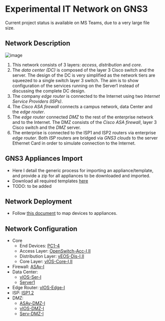 # Experimental IT Network on GNS3

Current project status is available on MS Teams, due to a very large file size.

## Network Description

![image](https://user-images.githubusercontent.com/69375071/210197317-12a7553f-9dea-4a2c-9336-2f2b721b06b8.png)

1. This network consists of 3 layers: *access*, *distribution* and *core*.
2. The *data center (DC)* is composed of the layer 3 Cisco switch and the server. The design of the DC is very simplified as the network tiers are squeezed to a single switch layer 3 switch. The aim is to show configuration of the services running on the Server1 instead of discussing the complete DC design.
3. The company *edge router* is connected to the Internet using two *Internet Service Providers (ISPs)*.
4. The *Cisco ASA firewall* connects a campus network, data Center and the *edge router*.
5. The *edge router* connected *DMZ* to the rest of the enterprise network and to the Internet. The DMZ consists of the *Cisco ASA firewall*, layer 3 Cisco switch and the *DMZ* server.
6. The enterprise is connected to the ISP1 and ISP2 routers via enterprise *edge router*. Both *ISP* routers  are bridged via *GNS3 clouds* to the server Ethernet Card in order to simulate connection to the Internet.

## GNS3 Appliances Import

- Here I detail the generic process for importing an appliance/template, and provide a zip for all appliances to be downloaded and imported.
- Download all required templates [here](./Appliances/gns3-appliances.zip)
- TODO: to be added

## Network Deployment

- Follow [this document](./Deployment/README.md) to map devices to appliances.

## Network Configuration

- Core
  - End Devices: [PC1-4](./Configuration/PC.md)
  - Access Layer: [OpenSwitch-Acc-I,II](./Configuration/OpenSwitch-Acc.md)
  - Distribution Layer: [vEOS-Dis-I,II](./Configuration/vEOS-Dis.md)
  - Core Layer: [vIOS-Core-I,II](./Configuration/vIOS-Core.md)
- Firewall: [ASAv-I](./Configuration/ASAv-I.md)
- Data Center:
  - [vIOS-Ser-I](./Configuration/vIOS-Ser-I.md)
  - [Server1](./Configuration/Server1.md)
- Edge Router: [vIOS-Edge-I](./Configuration/vIOS-Edge-I.md)
- ISP: [ISP1,2](./Configuration/ISP.md)
- DMZ:
  - [ASAv-DMZ-I](./Configuration/ASAv-DMZ-I.md)
  - [vIOS-DMZ-I](./Configuration/vIOS-DMZ-I.md)
  - [Serv-DMZ-I](./Configuration/Serv-DMZ-I.md)
